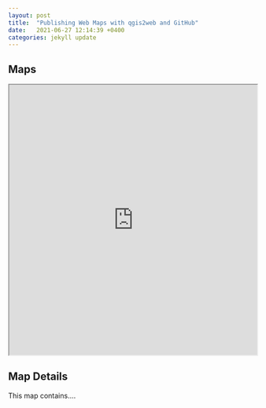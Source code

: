 ```yaml
---
layout: post
title:  "Publishing Web Maps with qgis2web and GitHub"
date:   2021-06-27 12:14:39 +0400
categories: jekyll update
---
```

## Maps

<iframe src = "https://taylorhixson.github.io/nyuaddh-demo/webapp" width="100%" height = "550px"></iframe>

## Map Details
This map contains....
